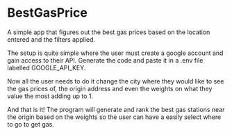 # BestGasPrice
A simple app that figures out the best gas prices based on the location entered and the filters applied.

The setup is quite simple where the user must create a google account and gain access to their API. Generate the code and paste it in a .env file labelled GOOGLE_API_KEY.

Now all the user needs to do it change the city where they would like to see the gas prices of, the origin address and even the weights on what they value the most adding up to 1.

And that is it! The program will generate and rank the best gas stations near the origin based on the weights so the user can have a easily select where to go to get gas.
